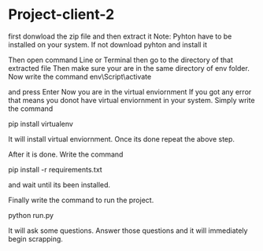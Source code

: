 # Project-client-2
first donwload the zip file and then extract it Note: Pyhton have to be installed on your system. If not download pyhton and install it

Then open command Line or Terminal then go to the directory of that extracted file Then make sure your are in the same directory of env folder. Now write the command env\Script\activate

and press Enter Now you are in the virtual enviornment If you got any error that means you donot have virtual enviornment in your system. Simply write the command

pip install virtualenv

It will install virtual enviornment. Once its done repeat the above step.

After it is done. Write the command

pip install -r requirements.txt

and wait until its been installed.

Finally write the command to run the project.

python run.py

It will ask some questions. Answer those questions and it will immediately begin scrapping.
